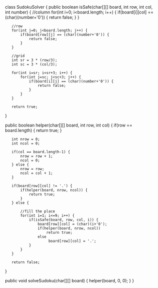 class SudokuSolver {
   public boolean isSafe(char[][] board, int row, int col, int number) {
       //column
       for(int i=0; i<board.length; i++) {
           if(board[i][col] == (char)(number+'0')) {
               return false;
           }
       }
      
       //row
       for(int j=0; j<board.length; j++) {
           if(board[row][j] == (char)(number+'0')) {
               return false;
           }
       }
      
       //grid
       int sr = 3 * (row/3);
       int sc = 3 * (col/3);
      
       for(int i=sr; i<sr+3; i++) {
           for(int j=sc; j<sc+3; j++) {
               if(board[i][j] == (char)(number+'0')) {
                   return false;
               }
           }
       }
      
       return true;
   }
  
   public boolean helper(char[][] board, int row, int col) {
       if(row == board.length) {
           return true;
       }
      
       int nrow = 0;
       int ncol = 0;
      
       if(col == board.length-1) {
           nrow = row + 1;
           ncol = 0;
       } else {
           nrow = row;
           ncol = col + 1;
       }
      
       if(board[row][col] != '.') {
           if(helper(board, nrow, ncol)) {
               return true;
           }
       } else {
          
           //fill the place
           for(int i=1; i<=9; i++) {
               if(isSafe(board, row, col, i)) {
                   board[row][col] = (char)(i+'0');
                   if(helper(board, nrow, ncol))
                       return true;
                   else
                        board[row][col] = '.';
               }
           }
       }
                     
       return false;
   }
  
   public void solveSudoku(char[][] board) {
       helper(board, 0, 0);
   }
}


